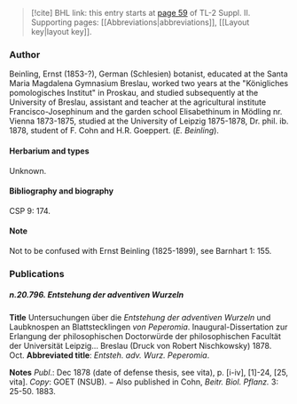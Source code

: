 > [!cite] BHL link: this entry starts at [page 59](https://www.biodiversitylibrary.org/item/103859#page/69/mode/1up) of TL-2 Suppl. II.
> Supporting pages: [[Abbreviations|abbreviations]], [[Layout key|layout key]].

### Author

Beinling, Ernst (1853-?), German (Schlesien) botanist, educated at the Santa Maria Magdalena Gymnasium Breslau, worked two years at the "Königliches pomologisches Institut" in Proskau, and studied subsequently at the University of Breslau, assistant and teacher at the agricultural institute Francisco-Josephinum and the garden school Elisabethinum in Mödling nr. Vienna 1873-1875, studied at the University of Leipzig 1875-1878, Dr. phil. ib. 1878, student of F. Cohn and H.R. Goeppert. (*E. Beinling*).

#### Herbarium and types

Unknown.

#### Bibliography and biography

CSP 9: 174.

#### Note

Not to be confused with Ernst Beinling (1825-1899), see Barnhart 1: 155.

### Publications

##### n.20.796. Entstehung der adventiven Wurzeln

**Title**
Untersuchungen über die *Entstehung der adventiven Wurzeln* und Laubknospen an Blattstecklingen *von Peperomia*. Inaugural-Dissertation zur Erlangung der philosophischen Doctorwürde der philosophischen Facultät der Universität Leipzig... Breslau (Druck von Robert Nischkowsky) 1878. Oct.
**Abbreviated title**: *Entsteh. adv. Wurz. Peperomia*.

**Notes**
*Publ*.: Dec 1878 (date of defense thesis, see vita), p. \[i-iv\], \[1\]-24, \[25, vita\]. *Copy*: GOET (NSUB). − Also published in Cohn, *Beitr. Biol. Pflanz.* 3: 25-50. 1883.

